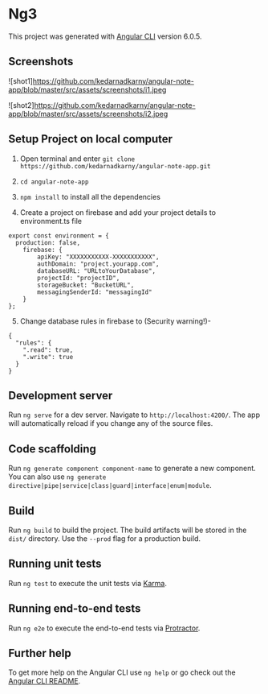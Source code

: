 # Ng3

This project was generated with [Angular CLI](https://github.com/angular/angular-cli) version 6.0.5.

## Screenshots
![shot1]https://github.com/kedarnadkarny/angular-note-app/blob/master/src/assets/screenshots/i1.jpeg

![shot2]https://github.com/kedarnadkarny/angular-note-app/blob/master/src/assets/screenshots/i2.jpeg


## Setup Project on local computer
1. Open terminal and enter `git clone https://github.com/kedarnadkarny/angular-note-app.git`

2. `cd angular-note-app`

3. `npm install` to install all the dependencies

4. Create a project on firebase and add your project details to environment.ts file
```
export const environment = {
  production: false,
    firebase: {
        apiKey: "XXXXXXXXXXX-XXXXXXXXXXX",
        authDomain: "project.yourapp.com",
        databaseURL: "URLtoYourDatabase",
        projectId: "projectID",
        storageBucket: "BucketURL",
        messagingSenderId: "messagingId"
    }
};
```

5. Change database rules in firebase to (Security warning!)-
```
{
  "rules": {
    ".read": true,
    ".write": true
  }
}
```


## Development server

Run `ng serve` for a dev server. Navigate to `http://localhost:4200/`. The app will automatically reload if you change any of the source files.

## Code scaffolding

Run `ng generate component component-name` to generate a new component. You can also use `ng generate directive|pipe|service|class|guard|interface|enum|module`.

## Build

Run `ng build` to build the project. The build artifacts will be stored in the `dist/` directory. Use the `--prod` flag for a production build.

## Running unit tests

Run `ng test` to execute the unit tests via [Karma](https://karma-runner.github.io).

## Running end-to-end tests

Run `ng e2e` to execute the end-to-end tests via [Protractor](http://www.protractortest.org/).

## Further help

To get more help on the Angular CLI use `ng help` or go check out the [Angular CLI README](https://github.com/angular/angular-cli/blob/master/README.md).
